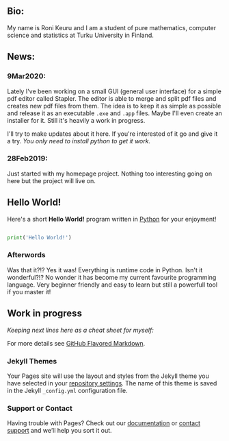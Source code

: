 ## Bio:
My name is Roni Keuru and I am a student of pure mathematics, computer science and statistics at Turku University in Finland.

## News:

### 9Mar2020:
Lately I've been working on a small GUI (general user interface) for a simple pdf editor called Stapler. The editor is able to merge and split pdf files and creates new pdf files from them. The idea is to keep it as simple as possible and release it as an executable `.exe` and `.app` files. Maybe I'll even create an installer for it. Still it's heavily a work in progress.<br/>

I'll try to make updates about it here. If you're interested of it go and give it a try. *You only need to install python to get it work.*

### 28Feb2019:
Just started with my homepage project. Nothing too interesting going on here but the project will live on.


## Hello World!

Here's a short **Hello World!** program written in [Python](https://www.python.org/) for your enjoyment!

```python

print('Hello World!')

``` 

### Afterwords

Was that it?!? Yes it was! Everything is runtime code in Python. Isn't it wonderful?!?
No wonder it has become my current favourite programming language. Very beginner friendly and easy to learn but still a powerfull tool if you master it!

## Work in progress

*Keeping next lines here as a cheat sheet for myself:*

For more details see [GitHub Flavored Markdown](https://guides.github.com/features/mastering-markdown/).

### Jekyll Themes

Your Pages site will use the layout and styles from the Jekyll theme you have selected in your [repository settings](https://github.com/jonbenronron/jonbenronron.github.io/settings). The name of this theme is saved in the Jekyll `_config.yml` configuration file.

### Support or Contact

Having trouble with Pages? Check out our [documentation](https://help.github.com/categories/github-pages-basics/) or [contact support](https://github.com/contact) and we’ll help you sort it out.
